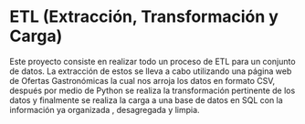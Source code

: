 # ETL (Extracción, Transformación y Carga)
Este proyecto consiste en realizar todo un proceso de ETL para un conjunto de datos. La extracción de estos se lleva a cabo utilizando una página web de Ofertas Gastronómicas la cual nos arroja los datos en formato CSV, después por medio de Python se realiza la transformación pertinente de los datos y finalmente se realiza la carga a una base de datos en SQL con la información ya organizada , desagregada y limpia.
